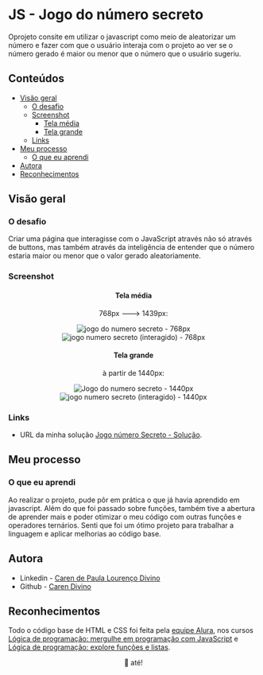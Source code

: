 ﻿# JS - Jogo do número secreto
Oprojeto consite em utilizar o javascript como meio de aleatorizar um número e fazer com que o usuário interaja com o projeto ao ver se o número gerado é maior ou menor que o número que o usuário sugeriu.

## Conteúdos
- [Visão geral](#visão-geral)
  - [O desafio](o-desafio) 
  - [Screenshot](#screenshot)
    - [Tela média](tela-média)
    - [Tela grande](tela-grande)
  - [Links](#links)
- [Meu processo](#meu-processo)
  - [O que eu aprendi](#o-que-eu-aprendi)
- [Autora](#autora)
- [Reconhecimentos](#reconhecimentos)

## Visão geral

### O desafio
Criar uma página que interagisse com o JavaScript através não só através de buttons, mas também através da inteligência de entender que o número estaria maior ou menor que o valor gerado aleatoriamente.

### Screenshot



<div align="center">

#### Tela média
768px ---> 1439px:

![jogo do numero secreto - 768px](https://github.com/caredvn/js-jogo-numero-secreto/assets/107898347/90075f06-4fd0-4cfc-b1a0-3087999733db)
![jogo numero secreto (interagido) - 768px](https://github.com/caredvn/js-jogo-numero-secreto/assets/107898347/79f83a40-0e65-4bf6-ad01-cf4278d81949)

</div>



<div align="center">
  
#### Tela grande 
à partir de 1440px:

![Jogo do numero secreto - 1440px](https://github.com/caredvn/js-jogo-numero-secreto/assets/107898347/a71934af-2cda-4f27-a6e2-b33fb9011345)
![jogo numero secreto (interagido) - 1440px](https://github.com/caredvn/js-jogo-numero-secreto/assets/107898347/81dcd874-967a-4aeb-a7d5-ef90f818c098)

</div>

### Links
- URL da minha solução [Jogo número Secreto - Solução](https://js-jogo-numero-secreto-six.vercel.app).

## Meu processo
### O que eu aprendi
Ao realizar o projeto, pude pôr em prática o que já havia aprendido em javascript. Além do que foi passado sobre funções, também tive a abertura de aprender mais e poder otimizar o meu código com outras funções e operadores ternários. Senti que foi um ótimo projeto para trabalhar a linguagem e aplicar melhorias ao código base.

## Autora
- Linkedin - [Caren de Paula Lourenço Divino](https://www.linkedin.com/in/carendvn/)
- Github - [Caren Divino](https://github.com/caredvn)

## Reconhecimentos
Todo o código base de HTML e CSS foi feita pela [equipe Alura](https://www.alura.com.br), nos cursos [Lógica de programação: mergulhe em programação com JavaScript](https://cursos.alura.com.br/course/logica-programacao-mergulhe-programacao-javascript) e [Lógica de programação: explore funções e listas](https://cursos.alura.com.br/course/logica-programacao-funcoes-listas).


<div align="center">🦋 até!</div>
